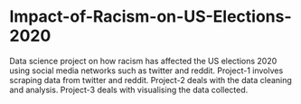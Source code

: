 # Impact-of-Racism-on-US-Elections-2020
Data science project on how racism has affected the US elections 2020 using social media networks such as twitter and reddit.
Project-1 involves scraping data from twitter and reddit.
Project-2 deals with the data cleaning and analysis.
Project-3 deals with visualising the data collected.
